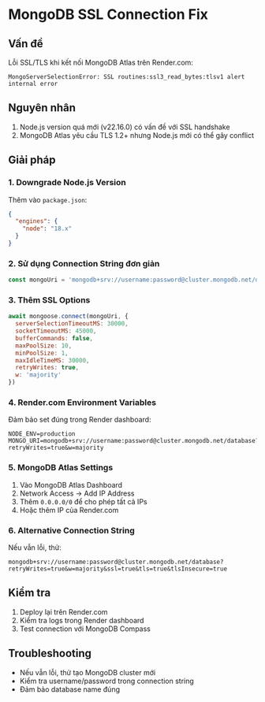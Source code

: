 # MongoDB SSL Connection Fix

## Vấn đề
Lỗi SSL/TLS khi kết nối MongoDB Atlas trên Render.com:
```
MongoServerSelectionError: SSL routines:ssl3_read_bytes:tlsv1 alert internal error
```

## Nguyên nhân
1. Node.js version quá mới (v22.16.0) có vấn đề với SSL handshake
2. MongoDB Atlas yêu cầu TLS 1.2+ nhưng Node.js mới có thể gây conflict

## Giải pháp

### 1. Downgrade Node.js Version
Thêm vào `package.json`:
```json
{
  "engines": {
    "node": "18.x"
  }
}
```

### 2. Sử dụng Connection String đơn giản
```javascript
const mongoUri = 'mongodb+srv://username:password@cluster.mongodb.net/database?retryWrites=true&w=majority'
```

### 3. Thêm SSL Options
```javascript
await mongoose.connect(mongoUri, {
  serverSelectionTimeoutMS: 30000,
  socketTimeoutMS: 45000,
  bufferCommands: false,
  maxPoolSize: 10,
  minPoolSize: 1,
  maxIdleTimeMS: 30000,
  retryWrites: true,
  w: 'majority'
})
```

### 4. Render.com Environment Variables
Đảm bảo set đúng trong Render dashboard:
```
NODE_ENV=production
MONGO_URI=mongodb+srv://username:password@cluster.mongodb.net/database?retryWrites=true&w=majority
```

### 5. MongoDB Atlas Settings
1. Vào MongoDB Atlas Dashboard
2. Network Access → Add IP Address
3. Thêm `0.0.0.0/0` để cho phép tất cả IPs
4. Hoặc thêm IP của Render.com

### 6. Alternative Connection String
Nếu vẫn lỗi, thử:
```
mongodb+srv://username:password@cluster.mongodb.net/database?retryWrites=true&w=majority&ssl=true&tls=true&tlsInsecure=true
```

## Kiểm tra
1. Deploy lại trên Render.com
2. Kiểm tra logs trong Render dashboard
3. Test connection với MongoDB Compass

## Troubleshooting
- Nếu vẫn lỗi, thử tạo MongoDB cluster mới
- Kiểm tra username/password trong connection string
- Đảm bảo database name đúng 